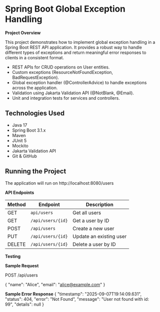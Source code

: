 # Spring Boot Global Exception Handling

**Project Overview**

This project demonstrates how to implement global exception handling in a Spring Boot REST API application. It provides a robust way to handle different types of exceptions and return meaningful error responses to clients in a consistent format.

- REST APIs for CRUD operations on User entities.
- Custom exceptions (ResourceNotFoundException, BadRequestException).
- Global exception handler (@ControllerAdvice) to handle exceptions across the application.
- Validation using Jakarta Validation API (@NotBlank, @Email).
- Unit and integration tests for services and controllers.

##  Technologies Used

- Java 17
- Spring Boot 3.1.x
- Maven
- JUnit 5
- Mockito
- Jakarta Validation API
- Git & GitHub

## Running the Project

The application will run on http://localhost:8080/users

**API Endpoints**

| Method | Endpoint | Description |
|--------|----------|-------------|
| GET   | `api/users` | Get all users |
| GET    | `/api/users/{id}` | Get a user by ID |
| POST    | `/api/users` | Create a new user|
| PUT    | `/api/users/{id}` | Update an existing user|
| DELETE | `/api/users/{id}` | Delete a user by ID |

**Testing**

**Sample Request**

POST /api/users

{
  "name": "Alice",
  "email": "alice@example.com"
}

**Sample Error Response**
{
  "timestamp": "2025-09-07T19:14:09.631",
  "status": 404,
  "error": "Not Found",
  "message": "User not found with id: 99",
  "details": null
}
